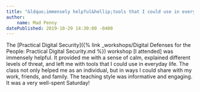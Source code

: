 ```yaml
---
title: "&ldquo;immensely helpful&hellip;tools that I could use in everyday life&rdquo;"
author:
    name: Mad Penny
datePublished: 2019-10-29 14:30:00 -0400
---
```


The [Practical Digital Security]({% link _workshops/Digital Defenses for the People: Practical Digital Security.md %}) workshop \[I attended] was immensely helpful. It provided me with a sense of calm, explained different levels of threat, and left me with tools that I could use in everyday life. The class not only helped me as an individual, but in ways I could share with my work, friends, and family. The teaching style was informative and engaging. It was a very well-spent Saturday! 
